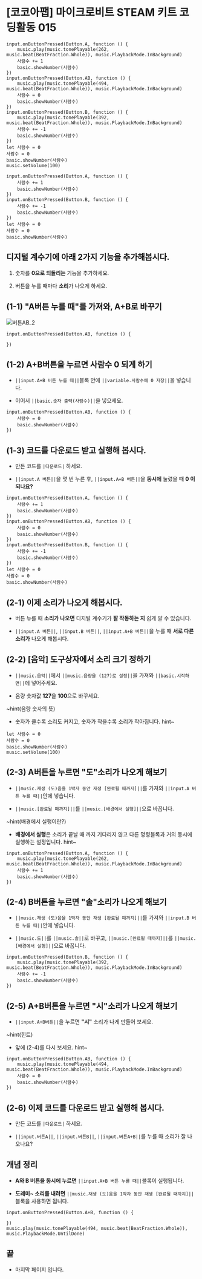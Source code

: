 # [코코아팹] 마이크로비트 STEAM 키트 코딩활동 015

```ghost
input.onButtonPressed(Button.A, function () {
    music.play(music.tonePlayable(262, music.beat(BeatFraction.Whole)), music.PlaybackMode.InBackground)
    사람수 += 1
    basic.showNumber(사람수)
})
input.onButtonPressed(Button.AB, function () {
    music.play(music.tonePlayable(494, music.beat(BeatFraction.Whole)), music.PlaybackMode.InBackground)
    사람수 = 0
    basic.showNumber(사람수)
})
input.onButtonPressed(Button.B, function () {
    music.play(music.tonePlayable(392, music.beat(BeatFraction.Whole)), music.PlaybackMode.InBackground)
    사람수 += -1
    basic.showNumber(사람수)
})
let 사람수 = 0
사람수 = 0
basic.showNumber(사람수)
music.setVolume(100)

```

```template
input.onButtonPressed(Button.A, function () {
    사람수 += 1
    basic.showNumber(사람수)
})
input.onButtonPressed(Button.B, function () {
    사람수 += -1
    basic.showNumber(사람수)
})
let 사람수 = 0
사람수 = 0
basic.showNumber(사람수)

```

## 디지털 계수기에 아래 2가지 기능을 추가해봅시다.
1. 숫자를 **0으로 되돌리는** 기능을 추가하세요.

2. 버튼을 누를 때마다 **소리**가 나오게 하세요.

## (1-1) "A버튼 누를 때"를 가져와, A+B로 바꾸기 
![버튼AB_2](https://github.com/kocoasolution/mytutorial/assets/170903760/92068c91-4f63-448d-859d-7c66cfe62d8a)

```blocks
input.onButtonPressed(Button.AB, function () {

})
```

## (1-2) A+B버튼을 누르면 사람수 0 되게 하기 
*  ``||input.A+B 버튼 누를 때||``블록 안에 ``||variable.사람수에 0 저장||``을 넣습니다.

* 이어서 ``||basic.숫자 출력(사람수)||``을 넣으세요. 

```blocks
input.onButtonPressed(Button.AB, function () {
    사람수 = 0
    basic.showNumber(사람수)
})
```

## (1-3) 코드를 다운로드 받고 실행해 봅시다. 
* 만든 코드를 ``|다운로드|`` 하세요.

* ``||input.A 버튼||``을 몇 번 누른 후, ``||input.A+B 버튼||``을 **동시에** 눌렀을 때 **0 이 되나요?**

```blocks
input.onButtonPressed(Button.A, function () {
    사람수 += 1
    basic.showNumber(사람수)
})
input.onButtonPressed(Button.AB, function () {
    사람수 = 0
    basic.showNumber(사람수)
})
input.onButtonPressed(Button.B, function () {
    사람수 += -1
    basic.showNumber(사람수)
})
let 사람수 = 0
사람수 = 0
basic.showNumber(사람수)

```

## (2-1) 이제 소리가 나오게 해봅시다. 
* 버튼 누를 때 **소리가 나오면** 디지털 계수기가 **잘 작동하는 지** 쉽게 알 수 있습니다.

* ``||input.A 버튼||``, ``||input.B 버튼||``, ``||input.A+B 버튼||``을 누를 때 **서로 다른 소리가** 나오게 해봅시다.

## (2-2) [음악] 도구상자에서 소리 크기 정하기
*  ``||music.음악||``에서 ``||music.음량을 (127)로 설정||``을 가져와 ``||basic.시작하면||``에 넣어주세요.

* 음량 숫자값 **127**을 **100**으로 바꾸세요.

~hint(음량 숫자의 뜻)
* 숫자가 클수록 소리도 커지고, 숫자가 작을수록 소리가 작아집니다.
hint~

```blocks
let 사람수 = 0
사람수 = 0
basic.showNumber(사람수)
music.setVolume(100)
```

## (2-3) A버튼을 누르면 "도"소리가 나오게 해보기
* ``||music.재생 (도)음을 1박자 동안 재생 [완료될 때까지]||``를 가져와 ``||input.A 버튼 누를 때||``안에 넣습니다.

* ``||music.[완료될 때까지]||``를 ``||music.[배경에서 실행]||``으로 바꿉니다.

~hint(배경에서 실행이란?)
* **배경에서 실행**은 소리가 끝날 때 까지 기다리지 않고 다른 명령블록과 거의 동시에 실행하는 설정입니다.
hint~

```blocks
input.onButtonPressed(Button.A, function () {
    music.play(music.tonePlayable(262, music.beat(BeatFraction.Whole)), music.PlaybackMode.InBackground)
    사람수 += 1
    basic.showNumber(사람수)
})
```

## (2-4) B버튼을 누르면 "솔"소리가 나오게 해보기
* ``||music.재생 (도)음을 1박자 동안 재생 [완료될 때까지]||``를 가져와 ``||input.B 버튼 누를 때||``안에 넣습니다.

* ``||music.도||``를 ``||music.솔||``로 바꾸고, ``||music.[완료될 때까지]||``를 ``||music.[배경에서 실행]||``으로 바꿉니다.

```blocks
input.onButtonPressed(Button.B, function () {
    music.play(music.tonePlayable(392, music.beat(BeatFraction.Whole)), music.PlaybackMode.InBackground)
    사람수 += -1
    basic.showNumber(사람수)
})
```

## (2-5) A+B버튼을 누르면 "시"소리가 나오게 해보기
* ``||input.A+B버튼||``을 누르면 **"시"** 소리가 나게 만들어 보세요.

~hint(힌트)
* 앞에 (2-4)를 다시 보세요.
hint~
```blocks
input.onButtonPressed(Button.AB, function () {
    music.play(music.tonePlayable(494, music.beat(BeatFraction.Whole)), music.PlaybackMode.InBackground)
    사람수 = 0
    basic.showNumber(사람수)
})
```

## (2-6) 이제 코드를 다운로드 받고 실행해 봅시다. 
* 만든 코드를 ``|다운로드|`` 하세요.

* ``||input.버튼A||``, ``||input.버튼B||``, ``||input.버튼A+B||``를 누를 때 소리가 잘 나오나요?

## 개념 정리
* **A와 B 버튼을 동시에 누르면** ``||input.A+B 버튼 누를 때||``블록이 실행됩니다.

* **도레미~ 소리를 내려면** ``||music.재생 (도)음을 1박자 동안 재생 [완료될 때까지]||``블록을 사용하면 됩니다.

```blocks
input.onButtonPressed(Button.A+B, function () {

})
music.play(music.tonePlayable(494, music.beat(BeatFraction.Whole)), music.PlaybackMode.UntilDone)
```

## 끝
* 마지막 페이지 입니다.
